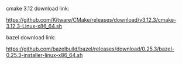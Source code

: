 cmake 3.12 download link:

https://github.com/Kitware/CMake/releases/download/v3.12.3/cmake-3.12.3-Linux-x86_64.sh

bazel download link:

https://github.com/bazelbuild/bazel/releases/download/0.25.3/bazel-0.25.3-installer-linux-x86_64.sh
